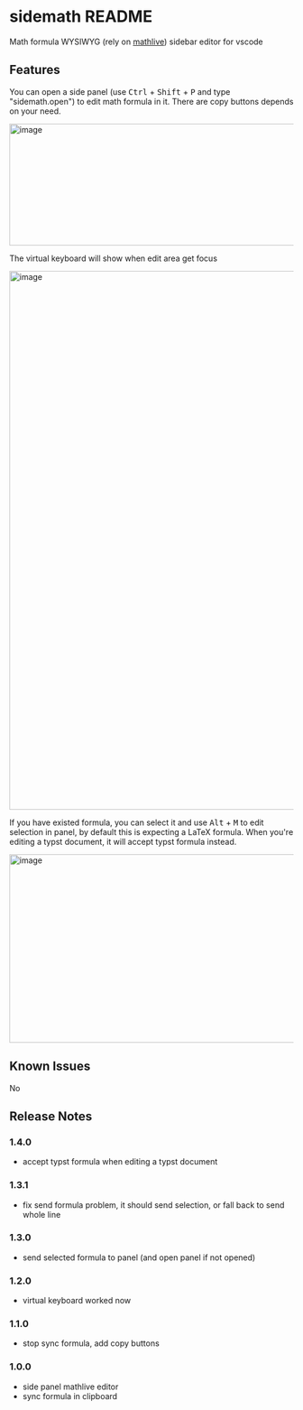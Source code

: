 # sidemath README

Math formula WYSIWYG (rely on [mathlive](https://mathlive.io/mathfield/)) sidebar editor for vscode

## Features

You can open a side panel (use <kbd>Ctrl</kbd> + <kbd>Shift</kbd> + <kbd>P</kbd> and type "sidemath.open") to edit math formula in it. There are copy buttons depends on your need.

<img width="1034" height="216" alt="image" src="https://github.com/user-attachments/assets/f754294b-a0cd-4367-9a06-93041e4a248b" />

The virtual keyboard will show when edit area get focus

<img width="1025" height="955" alt="image" src="https://github.com/user-attachments/assets/1d655bba-9746-4961-87fd-b66b8ca8cd51" />

If you have existed formula, you can select it and use <kbd>Alt</kbd> + <kbd>M</kbd> to edit selection in panel, by default this is expecting a LaTeX formula. When you're editing a typst document, it will accept typst formula instead.

<img width="1787" height="334" alt="image" src="https://github.com/user-attachments/assets/3653fec0-aef4-45d9-8a5e-0bafe24022de" />

## Known Issues

No

## Release Notes

### 1.4.0

- accept typst formula when editing a typst document

### 1.3.1

- fix send formula problem, it should send selection, or fall back to send whole line

### 1.3.0

- send selected formula to panel (and open panel if not opened)

### 1.2.0

- virtual keyboard worked now

### 1.1.0

- stop sync formula, add copy buttons

### 1.0.0

- side panel mathlive editor
- sync formula in clipboard
